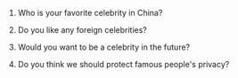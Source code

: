 1. Who is your favorite celebrity in China?

2. Do you like any foreign celebrities?

3. Would you want to be a celebrity in the future?
4. Do you think we should protect famous people's privacy?

